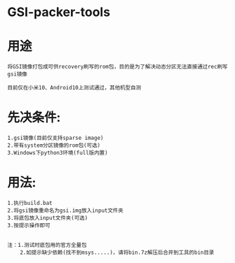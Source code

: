 # GSI-packer-tools
# 用途
    将GSI镜像打包成可供recovery刷写的rom包，目的是为了解决动态分区无法直接通过rec刷写gsi镜像

    目前仅在小米10、Android10上测试通过，其他机型自测

# 先决条件:
    1.gsi镜像(目前仅支持sparse image)
    2.带有system分区镜像的rom包(可选)
    3.Windows下python3环境(full版内置)
    

# 用法:
    1.执行build.bat
    2.将gsi镜像重命名为gsi.img放入input文件夹
    3.将底包放入input文件夹(可选)
    3.按提示操作即可
    
    
    注：1.测试时底包用的官方全量包    
        2.如提示缺少依赖(找不到msys.....)，请将bin.7z解压后合并到工具的bin目录
    
    
